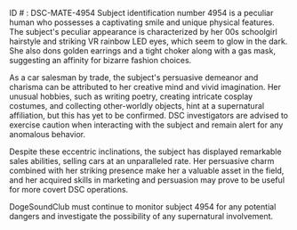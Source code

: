 ID # : DSC-MATE-4954
Subject identification number 4954 is a peculiar human who possesses a captivating smile and unique physical features. The subject's peculiar appearance is characterized by her 00s schoolgirl hairstyle and striking VR rainbow LED eyes, which seem to glow in the dark. She also dons golden earrings and a tight choker along with a gas mask, suggesting an affinity for bizarre fashion choices.

As a car salesman by trade, the subject's persuasive demeanor and charisma can be attributed to her creative mind and vivid imagination. Her unusual hobbies, such as writing poetry, creating intricate cosplay costumes, and collecting other-worldly objects, hint at a supernatural affiliation, but this has yet to be confirmed. DSC investigators are advised to exercise caution when interacting with the subject and remain alert for any anomalous behavior.

Despite these eccentric inclinations, the subject has displayed remarkable sales abilities, selling cars at an unparalleled rate. Her persuasive charm combined with her striking presence make her a valuable asset in the field, and her acquired skills in marketing and persuasion may prove to be useful for more covert DSC operations.

DogeSoundClub must continue to monitor subject 4954 for any potential dangers and investigate the possibility of any supernatural involvement.